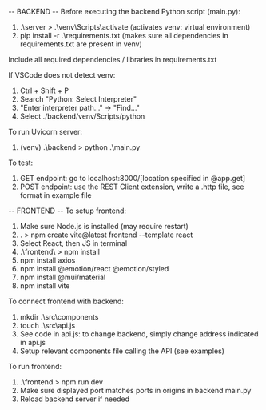 -- BACKEND --
Before executing the backend Python script (main.py):
1. .\server > .\venv\Scripts\activate (activates venv: virtual environment)
2. pip install -r .\requirements.txt (makes sure all dependencies in requirements.txt are present in venv)

Include all required dependencies / libraries in requirements.txt

If VSCode does not detect venv:
1. Ctrl + Shift + P
2. Search "Python: Select Interpreter"
3. "Enter interpreter path..." -> "Find..."
4. Select ./backend/venv/Scripts/python

To run Uvicorn server:
1. (venv) .\backend > python .\main.py

To test:
1. GET endpoint: go to localhost:8000/[location specified in @app.get]
2. POST endpoint: use the REST Client extension, write a .http file, see format in example file

-- FRONTEND --
To setup frontend:
1. Make sure Node.js is installed (may require restart)
2. . > npm create vite@latest frontend --template react
3. Select React, then JS in terminal
4. .\frontend\ > npm install
5. npm install axios
6. npm install @emotion/react @emotion/styled
7. npm install @mui/material
8. npm install vite

To connect frontend with backend:
1. mkdir .\src\components
2. touch .\src\api.js
3. See code in api.js: to change backend, simply change address indicated in api.js
4. Setup relevant components file calling the API (see examples)

To run frontend:
1. .\frontend > npm run dev
2. Make sure displayed port matches ports in origins in backend main.py
3. Reload backend server if needed
